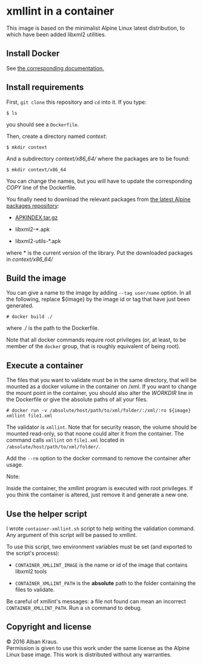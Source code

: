 # xmllint in a container

This image is based on the minimalist Alpine Linux latest
distribution, to which have been added libxml2 utilities.


Install Docker
--------------

See
[the corresponding documentation.](https://docs.docker.com/linux/step_one/)


Install requirements
--------------------

First, `git clone` this repository and `cd` into it. If you type:

    $ ls

you should see a `Dockerfile`.

Then, create a directory named *context*:

    $ mkdir context

And a subdirectory *context/x86_64/* where the packages are to be
found:

    $ mkdir context/x86_64

You can change the names, but you will have to update the corresponding
*COPY* line of the Dockerfile.

You finally need to download the relevant packages from
[the latest Alpine packages repository](http://dl-2.alpinelinux.org/alpine/latest-stable/main/x86_64/):

* [APKINDEX.tar.gz](http://dl-2.alpinelinux.org/alpine/latest-stable/main/x86_64/APKINDEX.tar.gz)

* libxml2-*.apk

* libxml2-utils-*.apk

where * is the current version of the library. Put the downloaded
packages in *context/x86_64/*



Build the image
---------------

You can give a name to the image by adding `--tag user/name`
option. In all the following, replace ${image} by the image id or tag
that have just been generated.

    # docker build ./

where ./ is the path to the Dockerfile.

Note that all docker commands require root privileges (or, at least,
to be member of the `docker` group, that is roughly equivalent of
being root).



Execute a container
-------------------

The files that you want to validate must be in the same directory,
that will be mounted as a docker volume in the container on /xml. If
you want to change the mount point in the container, you should also
alter the *WORKDIR* line in the Dockerfile or give the absolute paths
of all your files.

    # docker run -v /absolute/host/path/to/xml/folder/:/xml/:ro ${image} xmllint file1.xml

The validator is `xmllint`. Note that for security reason, the volume
should be mounted read-only, so that noone could alter it from the
container. The command calls `xmllint` on `file1.xml` located in
`/absolute/host/path/to/xml/folder/`.

Add the `--rm` option to the docker command to remove the container
after usage.

Note:

Inside the container, the xmllint program is executed with root
privileges. If you think the container is altered, just remove it and
generate a new one.



Use the helper script
---------------------

I wrote `container-xmllint.sh` script to help writing the validation
command. Any argument of this script will be passed to xmllint.

To use this script, two environment variables must be set (and exported
to the script's process):

* `CONTAINER_XMLLINT_IMAGE` is the name or id of the image that
  contains libxml2 tools

* `CONTAINER_XMLLINT_PATH` is the **absolute** path to the folder
  containing the files to validate.

Be careful of xmllint's messages: a file not found can mean an
incorrect `CONTAINER_XMLLINT_PATH`. Run a `sh` command to debug.




Copyright and license
---------------------

© 2016 Alban Kraus.  
Permission is given to use this work under the same license as the
Alpine Linux base image. This work is distributed without any
warranties.
